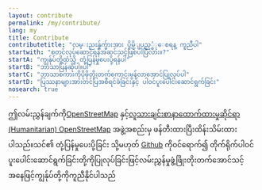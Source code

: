 ```yaml
---
layout: contribute
permalink: /my/contribute/
lang: my
title: Contribute
contributetitle: "လမ္းညႊန္ခ်က္မ်ားအား ပိုမိုျပည့္စံုေစရန္ ကူညီပါ"
startwith: "စတင်လုပ်ဆောင်ရန်အဆင်သင့်ဖြစ်ပါပြီလား။?"
startA: "ကျွန်ုပ်တို့ထံသို့ တုံ့ပြန်မှုပေးပို့ရန်ပါ"
startB: "ဘာသာပြန်ဆိုပါ။ပါ"
startC: "ဘာသာစကားကိုပိုမိုတိုးတက်ကောင်းမွန်လာအောင်ပြုလုပ်ပါ"
startD: "ပြဿနာများအားတင်ပြအစီရင်ခံခြင်းနှင့် ပါဝင်ပူးပေါင်းဆောင်ရွက်ခြင်း"
nosearch: true
---
```

ဤလမ်းညွှန်ချက်ကို[OpenStreetMap](http://www.openstreetmap.org/) နှင့်[လူသားချင်းစာနာထောက်ထားမှုဆိုင်ရာ (Humanitarian) OpenStreetMap](http://hotosm.org/) အဖွဲ့အစည်းမှ ဖန်တီးထားပြီးထိန်းသိမ်းထားပါသည်။သင်၏ တုံ့ပြန်မှုပေးပို့ခြင်း သို့မဟုတ် [Github](http://github.com/hotosm/learnosm) ကိုဝင်ရောက်၍ တိုက်ရိုက်ပါဝင်ပူးပေါင်းဆောင်ရွက်ခြင်းတို့ကိုပြုလုပ်ခြင်းဖြင့်လမ်းညွှန်မှုဖွံ့ဖြိုးတိုးတက်အောင်သင့်အနေဖြင့်ကျွန်ုပ်တို့ကိုကူညီနိုင်ပါသည်
